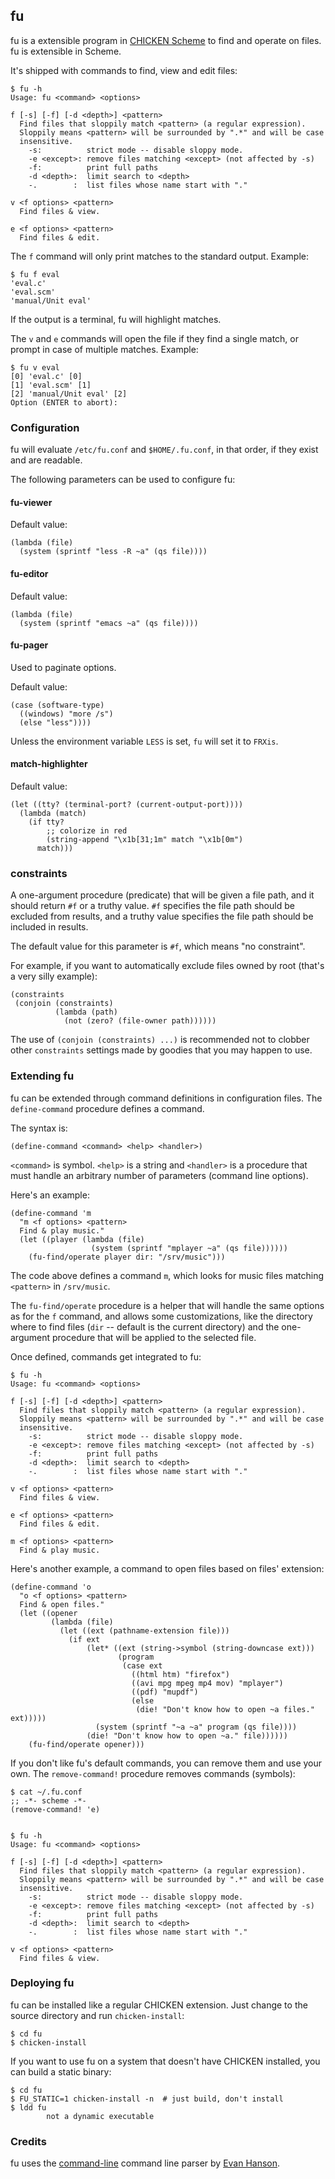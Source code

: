 ## fu

fu is a extensible program in [CHICKEN Scheme](http://www.call-cc.org)
to find and operate on files. fu is extensible in Scheme.

It's shipped with commands to find, view and edit files:

    $ fu -h
    Usage: fu <command> <options>
    
    f [-s] [-f] [-d <depth>] <pattern>
      Find files that sloppily match <pattern> (a regular expression).
      Sloppily means <pattern> will be surrounded by ".*" and will be case
      insensitive.
        -s:          strict mode -- disable sloppy mode.
        -e <except>: remove files matching <except> (not affected by -s)
        -f:          print full paths
        -d <depth>:  limit search to <depth>
        -.        :  list files whose name start with "."
    
    v <f options> <pattern>
      Find files & view.
    
    e <f options> <pattern>
      Find files & edit.
    

The `f` command will only print matches to the standard output.
Example:

    $ fu f eval
    'eval.c'
    'eval.scm'
    'manual/Unit eval'

If the output is a terminal, fu will highlight matches.

The `v` and `e` commands will open the file if they find a single
match, or prompt in case of multiple matches.  Example:

    $ fu v eval
    [0] 'eval.c' [0]
    [1] 'eval.scm' [1]
    [2] 'manual/Unit eval' [2]
    Option (ENTER to abort): 


### Configuration

fu will evaluate `/etc/fu.conf` and `$HOME/.fu.conf`, in that order,
if they exist and are readable.

The following parameters can be used to configure fu:

#### fu-viewer

Default value:

    (lambda (file)
      (system (sprintf "less -R ~a" (qs file))))

#### fu-editor

Default value:

    (lambda (file)
      (system (sprintf "emacs ~a" (qs file))))

#### fu-pager

Used to paginate options.

Default value:

    (case (software-type)
      ((windows) "more /s")
      (else "less"))))

Unless the environment variable `LESS` is set, `fu` will set it to
`FRXis`.

#### match-highlighter

Default value:

    (let ((tty? (terminal-port? (current-output-port))))
      (lambda (match)
        (if tty?
            ;; colorize in red
            (string-append "\x1b[31;1m" match "\x1b[0m")
          match)))

### constraints

A one-argument procedure (predicate) that will be given a file path,
and it should return `#f` or a truthy value.  `#f` specifies the file
path should be excluded from results, and a truthy value specifies the
file path should be included in results.

The default value for this parameter is `#f`, which means "no
constraint".

For example, if you want to automatically exclude files owned by root
(that's a very silly example):

    (constraints
     (conjoin (constraints)
              (lambda (path)
                (not (zero? (file-owner path))))))

The use of `(conjoin (constraints) ...)` is recommended not to clobber
other `constraints` settings made by goodies that you may happen to
use.


### Extending fu

fu can be extended through command definitions in configuration files.
The `define-command` procedure defines a command.

The syntax is:

    (define-command <command> <help> <handler>)

`<command>` is symbol.  `<help>` is a string and `<handler>` is a
procedure that must handle an arbitrary number of parameters (command
line options).

Here's an example:

    (define-command 'm
      "m <f options> <pattern>
      Find & play music."
      (let ((player (lambda (file)
                      (system (sprintf "mplayer ~a" (qs file))))))
        (fu-find/operate player dir: "/srv/music")))

The code above defines a command `m`, which looks for music files
matching `<pattern>` in `/srv/music`.

The `fu-find/operate` procedure is a helper that will handle the same
options as for the `f` command, and allows some customizations, like
the directory where to find files (`dir` -- default is the current
directory) and the one-argument procedure that will be applied to the
selected file.

Once defined, commands get integrated to fu:

    $ fu -h
    Usage: fu <command> <options>
    
    f [-s] [-f] [-d <depth>] <pattern>
      Find files that sloppily match <pattern> (a regular expression).
      Sloppily means <pattern> will be surrounded by ".*" and will be case
      insensitive.
        -s:          strict mode -- disable sloppy mode.
        -e <except>: remove files matching <except> (not affected by -s)
        -f:          print full paths
        -d <depth>:  limit search to <depth>
        -.        :  list files whose name start with "."

    v <f options> <pattern>
      Find files & view.
    
    e <f options> <pattern>
      Find files & edit.
    
    m <f options> <pattern>
      Find & play music.

Here's another example, a command to open files based on files' extension:

    (define-command 'o
      "o <f options> <pattern>
      Find & open files."
      (let ((opener
             (lambda (file)
               (let ((ext (pathname-extension file)))
                 (if ext
                     (let* ((ext (string->symbol (string-downcase ext)))
                            (program
                             (case ext
                               ((html htm) "firefox")
                               ((avi mpg mpeg mp4 mov) "mplayer")
                               ((pdf) "mupdf")
                               (else
                                (die! "Don't know how to open ~a files." ext)))))
                       (system (sprintf "~a ~a" program (qs file))))
                     (die! "Don't know how to open ~a." file))))))
        (fu-find/operate opener)))

If you don't like fu's default commands, you can remove them and use
your own.  The `remove-command!` procedure removes commands (symbols):

    $ cat ~/.fu.conf
    ;; -*- scheme -*-
    (remove-command! 'e)


    $ fu -h
    Usage: fu <command> <options>
    
    f [-s] [-f] [-d <depth>] <pattern>
      Find files that sloppily match <pattern> (a regular expression).
      Sloppily means <pattern> will be surrounded by ".*" and will be case
      insensitive.
        -s:          strict mode -- disable sloppy mode.
        -e <except>: remove files matching <except> (not affected by -s)
        -f:          print full paths
        -d <depth>:  limit search to <depth>
        -.        :  list files whose name start with "."

    v <f options> <pattern>
      Find files & view.

### Deploying fu

fu can be installed like a regular CHICKEN extension.  Just change to
the source directory and run `chicken-install`:

    $ cd fu
    $ chicken-install

If you want to use fu on a system that doesn't have CHICKEN installed,
you can build a static binary:

    $ cd fu
    $ FU_STATIC=1 chicken-install -n  # just build, don't install
    $ ldd fu
            not a dynamic executable

### Credits

fu uses the [command-line](https://bitbucket.org/evhan/command-line)
command line parser by [Evan
Hanson](http://wiki.call-cc.org/users/evan-hanson).
